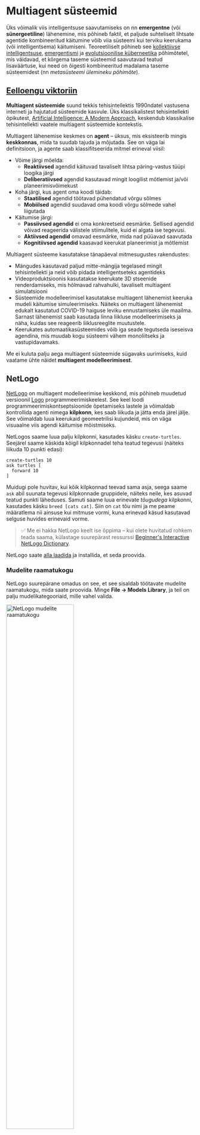 <!--
CO_OP_TRANSLATOR_METADATA:
{
  "original_hash": "38a1185ae3d54b180378bbd71ae3ef16",
  "translation_date": "2025-10-11T11:46:31+00:00",
  "source_file": "lessons/6-Other/23-MultiagentSystems/README.md",
  "language_code": "et"
}
-->
# Multiagent süsteemid

Üks võimalik viis intelligentsuse saavutamiseks on nn **emergentne** (või **sünergeetiline**) lähenemine, mis põhineb faktil, et paljude suhteliselt lihtsate agentide kombineeritud käitumine võib viia süsteemi kui terviku keerukama (või intelligentsema) käitumiseni. Teoreetiliselt põhineb see [kollektiivse intelligentsuse](https://en.wikipedia.org/wiki/Collective_intelligence), [emergentismi](https://en.wikipedia.org/wiki/Global_brain) ja [evolutsioonilise küberneetika](https://en.wikipedia.org/wiki/Global_brain) põhimõtetel, mis väidavad, et kõrgema taseme süsteemid saavutavad teatud lisaväärtuse, kui need on õigesti kombineeritud madalama taseme süsteemidest (nn *metasüsteemi ülemineku põhimõte*).

## [Eelloengu viktoriin](https://ff-quizzes.netlify.app/en/ai/quiz/45)

**Multiagent süsteemide** suund tekkis tehisintellektis 1990ndatel vastusena interneti ja hajutatud süsteemide kasvule. Üks klassikalistest tehisintellekti õpikutest, [Artificial Intelligence: A Modern Approach](https://en.wikipedia.org/wiki/Artificial_Intelligence:_A_Modern_Approach), keskendub klassikalise tehisintellekti vaatele multiagent süsteemide kontekstis.

Multiagent lähenemise keskmes on **agent** – üksus, mis eksisteerib mingis **keskkonnas**, mida ta suudab tajuda ja mõjutada. See on väga lai definitsioon, ja agente saab klassifitseerida mitmel erineval viisil:

* Võime järgi mõelda:
   - **Reaktiivsed** agendid käituvad tavaliselt lihtsa päring-vastus tüüpi loogika järgi
   - **Deliberatiivsed** agendid kasutavad mingit loogilist mõtlemist ja/või planeerimisvõimekust
* Koha järgi, kus agent oma koodi täidab:
   - **Staatilised** agendid töötavad pühendatud võrgu sõlmes
   - **Mobiilsed** agendid suudavad oma koodi võrgu sõlmede vahel liigutada
* Käitumise järgi:
   - **Passiivsed agendid** ei oma konkreetseid eesmärke. Sellised agendid võivad reageerida välistele stiimulitele, kuid ei algata ise tegevusi.
   - **Aktiivsed agendid** omavad eesmärke, mida nad püüavad saavutada
   - **Kognitiivsed agendid** kaasavad keerukat planeerimist ja mõtlemist

Multiagent süsteeme kasutatakse tänapäeval mitmesugustes rakendustes:

* Mängudes kasutavad paljud mitte-mängija tegelased mingit tehisintellekti ja neid võib pidada intelligentseteks agentideks
* Videoproduktsioonis kasutatakse keerukate 3D stseenide renderdamiseks, mis hõlmavad rahvahulki, tavaliselt multiagent simulatsiooni
* Süsteemide modelleerimisel kasutatakse multiagent lähenemist keeruka mudeli käitumise simuleerimiseks. Näiteks on multiagent lähenemist edukalt kasutatud COVID-19 haiguse leviku ennustamiseks üle maailma. Sarnast lähenemist saab kasutada linna liikluse modelleerimiseks ja näha, kuidas see reageerib liiklusreeglite muutustele.
* Keerukates automaatikasüsteemides võib iga seade tegutseda iseseisva agendina, mis muudab kogu süsteemi vähem monoliitseks ja vastupidavamaks.

Me ei kuluta palju aega multiagent süsteemide sügavaks uurimiseks, kuid vaatame ühte näidet **multiagent modelleerimisest**.

## NetLogo

[NetLogo](https://ccl.northwestern.edu/netlogo/) on multiagent modelleerimise keskkond, mis põhineb muudetud versioonil [Logo](https://en.wikipedia.org/wiki/Logo_(programming_language)) programmeerimiskeelest. See keel loodi programmeerimiskontseptsioonide õpetamiseks lastele ja võimaldab kontrollida agenti nimega **kilpkonn**, kes saab liikuda ja jätta enda järel jälje. See võimaldab luua keerukaid geomeetrilisi kujundeid, mis on väga visuaalne viis agendi käitumise mõistmiseks.

NetLogos saame luua palju kilpkonni, kasutades käsku `create-turtles`. Seejärel saame käskida kõigil kilpkonnadel teha teatud tegevusi (näiteks liikuda 10 punkti edasi):

```
create-turtles 10
ask turtles [
  forward 10
]
```

Muidugi pole huvitav, kui kõik kilpkonnad teevad sama asja, seega saame `ask` abil suunata tegevusi kilpkonnade gruppidele, näiteks neile, kes asuvad teatud punkti läheduses. Samuti saame luua erinevate *tõugudega* kilpkonni, kasutades käsku `breed [cats cat]`. Siin on `cat` tõu nimi ja me peame määratlema nii ainsuse kui mitmuse vormi, kuna erinevad käsud kasutavad selguse huvides erinevaid vorme.

> ✅ Me ei hakka NetLogo keelt ise õppima – kui olete huvitatud rohkem teada saama, külastage suurepärast ressurssi [Beginner's Interactive NetLogo Dictionary](https://ccl.northwestern.edu/netlogo/bind/).

NetLogo saate [alla laadida](https://ccl.northwestern.edu/netlogo/download.shtml) ja installida, et seda proovida.

### Mudelite raamatukogu

NetLogo suurepärane omadus on see, et see sisaldab töötavate mudelite raamatukogu, mida saate proovida. Minge **File &rightarrow; Models Library**, ja teil on palju mudelikategooriaid, mille vahel valida.

<img alt="NetLogo mudelite raamatukogu" src="../../../../../translated_images/NetLogo-ModelLib.efe023afb4763c059704a8ac0e2cd5e51889b117e8eac02aaa5334cfe1c52c13.et.png" width="60%"/>

> Mudelite raamatukogu ekraanipilt Dmitry Soshnikovilt

Saate avada ühe mudeli, näiteks **Biology &rightarrow; Flocking**.

### Põhiprintsiibid

Pärast mudeli avamist jõuate NetLogo põhiekraanile. Siin on näidis, mis kirjeldab huntide ja lammaste populatsiooni piiratud ressursside (rohu) tingimustes.

![NetLogo põhiekraan](../../../../../translated_images/NetLogo-Main.32653711ec1a01b3cab22ec0b148e64193d0b979b055285bef329d5e3d6958c5.et.png)

> Ekraanipilt Dmitry Soshnikovilt

Sellel ekraanil näete:

* **Liidese** sektsiooni, mis sisaldab:
  - Peavälja, kus kõik agendid elavad
  - Erinevaid juhtnuppe: nuppe, liugureid jne
  - Graafikuid, mida saate kasutada simulatsiooni parameetrite kuvamiseks
* **Koodi** vahekaarti, mis sisaldab redaktorit, kuhu saate kirjutada NetLogo programmi

Enamasti on liideses **Setup** nupp, mis algatab simulatsiooni oleku, ja **Go** nupp, mis käivitab täitmise. Neid käsitletakse vastavate käitlejate abil koodis, mis näeb välja selline:

```
to go [
...
]
```

NetLogo maailm koosneb järgmistest objektidest:

* **Agendid** (kilpkonnad), kes saavad liikuda üle välja ja midagi teha. Agente juhitakse, kasutades süntaksit `ask turtles [...]`, ja sulgudes olev kood täidetakse kõigi agentide poolt *kilpkonna režiimis*.
* **Plaastrid** on väljakul ruudukujulised alad, kus agendid elavad. Saate viidata kõigile agentidele samal plaastril või muuta plaastri värve ja muid omadusi. Samuti saate `ask patches` abil midagi teha.
* **Jälgija** on ainulaadne agent, kes kontrollib maailma. Kõik nupukäsitlejad täidetakse *jälgija režiimis*.

> ✅ Multiagent keskkonna ilu seisneb selles, et kood, mis töötab kilpkonna režiimis või plaastri režiimis, täidetakse samal ajal kõigi agentide poolt paralleelselt. Seega, kirjutades natuke koodi ja programmeerides individuaalse agendi käitumist, saate luua simulatsioonisüsteemi keeruka käitumise tervikuna.

### Flocking

Multiagent käitumise näitena vaatame **[Flocking](https://en.wikipedia.org/wiki/Flocking_(behavior))**. Flocking on keerukas muster, mis sarnaneb väga sellele, kuidas linnuparved lendavad. Nende lendu vaadates võib tunduda, et nad järgivad mingit kollektiivset algoritmi või et neil on mingi *kollektiivne intelligentsus*. Kuid see keerukas käitumine tekib siis, kui iga individuaalne agent (antud juhul *lind*) jälgib ainult teisi agente lühikese vahemaa kaugusel ja järgib kolme lihtsat reeglit:

* **Joondumine** – liigub naaberagentide keskmise suuna poole
* **Kooshoidmine** – liigub naabrite keskmise positsiooni poole (*pika vahemaa tõmme*)
* **Eraldus** – kui teised linnud on liiga lähedal, liigub eemale (*lühikese vahemaa tõrjumine*)

Saate käivitada flocking-näite ja jälgida käitumist. Samuti saate kohandada parameetreid, nagu *eraldumise aste* või *vaateulatus*, mis määrab, kui kaugele iga lind näeb. Pange tähele, et kui vähendate vaateulatust nullini, muutuvad kõik linnud pimedaks ja flocking peatub. Kui vähendate eraldumist nullini, kogunevad kõik linnud sirgjooneks.

> ✅ Lülituge **Koodi** vahekaardile ja vaadake, kus kolm flocking reeglit (joondumine, kooshoidmine ja eraldus) on koodis rakendatud. Pange tähele, kuidas viidatakse ainult neile agentidele, kes on nähtaval.

### Teised mudelid, mida vaadata

On veel mõned huvitavad mudelid, millega saate katsetada:

* **Art &rightarrow; Fireworks** näitab, kuidas ilutulestikku saab pidada individuaalsete tulejoonte kollektiivseks käitumiseks
* **Social Science &rightarrow; Traffic Basic** ja **Social Science &rightarrow; Traffic Grid** näitavad linna liikluse mudelit 1D ja 2D ruudustikus koos või ilma valgusfoorideta. Iga auto simulatsioonis järgib järgmisi reegleid:
   - Kui ees olev ruum on tühi – kiirenda (kuni teatud maksimaalse kiiruseni)
   - Kui näeb ees takistust – pidurda (ja saate kohandada, kui kaugele juht näeb)
* **Social Science &rightarrow; Party** näitab, kuidas inimesed grupivad kokku kokteilipidudel. Saate leida parameetrite kombinatsiooni, mis viib grupi õnnelikkuse kiireima kasvuni.

Nagu näete nendest näidetest, võivad multiagent simulatsioonid olla üsna kasulik viis mõista keeruka süsteemi käitumist, mis koosneb indiviididest, kes järgivad sama või sarnast loogikat. Seda saab kasutada ka virtuaalsete agentide, näiteks [NPC-de](https://en.wikipedia.org/wiki/NPC) juhtimiseks arvutimängudes või agentide juhtimiseks 3D animeeritud maailmades.

## Deliberatiivsed agendid

Ülal kirjeldatud agendid on väga lihtsad, reageerides keskkonna muutustele mingi algoritmi abil. Seetõttu on nad **reaktiivsed agendid**. Kuid mõnikord suudavad agendid mõelda ja planeerida oma tegevusi, sel juhul nimetatakse neid **deliberatiivseteks**.

Tüüpiline näide oleks isiklik agent, kes saab inimeselt juhise broneerida puhkusereisi. Oletame, et internetis elab palju agente, kes saavad teda aidata. Ta peaks siis kontakteeruma teiste agentidega, et näha, millised lennud on saadaval, millised on hotellihinnad erinevatel kuupäevadel, ja püüda läbirääkimiste teel saada parimat hinda. Kui puhkuseplaan on valmis ja omanik selle kinnitab, saab ta broneerimisega edasi minna.

Selleks peavad agendid **suhtlema**. Edukaks suhtlemiseks vajavad nad:

* Mõningaid **standardkeeli teadmiste vahetamiseks**, nagu [Knowledge Interchange Format](https://en.wikipedia.org/wiki/Knowledge_Interchange_Format) (KIF) ja [Knowledge Query and Manipulation Language](https://en.wikipedia.org/wiki/Knowledge_Query_and_Manipulation_Language) (KQML). Need keeled on loodud [kõneaktiteooria](https://en.wikipedia.org/wiki/Speech_act) põhjal.
* Need keeled peaksid sisaldama ka **läbirääkimisprotokolle**, mis põhinevad erinevatel **oksjonitüüpidel**.
* **Ühist ontoloogiat**, et viidata samadele mõistetele, teades nende semantikat
* Viisi, kuidas **avastada**, mida erinevad agendid suudavad teha, samuti ontoloogia põhjal

Deliberatiivsed agendid on palju keerukamad kui reaktiivsed, sest nad ei reageeri ainult keskkonna muutustele, vaid peaksid suutma ka *algatada* tegevusi. Üks pakutud arhitektuuridest deliberatiivsete agentide jaoks on nn Belief-Desire-Intention (BDI) agent:

* **Uskumused** moodustavad teadmiste kogumi agendi keskkonna kohta. See võib olla struktureeritud kui teadmistebaas või reeglite kogum, mida agent saab rakendada konkreetsele olukorrale keskkonnas.
* **Soovid** määratlevad, mida agent tahab teha, st tema eesmärgid. Näiteks ülaltoodud isikliku assistendi agendi eesmärk on broneerida reis, ja hotelli agendi eesmärk on maksimeerida kasumit.
* **Kavatsused** on konkreetsed tegevused, mida agent plaanib oma eesmärkide saavutamiseks. Tegevused muudavad tavaliselt keskkonda ja põhjustavad suhtlust teiste agentidega.

On olemas mõned platvormid multiagent süsteemide loomiseks, näiteks [JADE](https://jade.tilab.com/). [See artikkel](https://arxiv.org/ftp/arxiv/papers/2007/2007.08961.pdf) sisaldab ülevaadet multiagent platvormidest koos lühikese ajalooga multiagent süsteemidest ja nende erinevatest kasutusstsenaariumitest.

## Kokkuvõte

Multiagent süsteemid võivad võtta väga erinevaid vorme ja neid saab kasutada paljudes erinevates rakendustes. 
Kõik nad keskenduvad individuaalse agendi lihtsamale käitumisele ja saavutavad kogu süsteemi keerukama käitumise tänu **sünergeetilisele efektile**.

## 🚀 Väljakutse

Rakenda seda õppetundi pärismaailmas ja püüa kavandada multiagent süsteem, mis suudab lahendada probleemi. Mida näiteks peaks multiagent süsteem tegema, et optimeerida koolibussi marsruuti? Kuidas see võiks töötada pagaritöökojas?

## [Järelloengu viktoriin](https://ff-quizzes.netlify.app/en/ai/quiz/46)

## Ülevaade ja iseseisev õppimine

Uuri selle tüüpi süsteemi kasutamist tööstuses. Vali valdkond, näiteks tootmine või videomängude tööstus, ja avasta, kuidas multiagent süsteeme saab kasutada unikaalsete probleemide lahendamiseks.

## [NetLogo ülesanne](assignment.md)

---

**Lahtiütlus**:  
See dokument on tõlgitud AI tõlketeenuse [Co-op Translator](https://github.com/Azure/co-op-translator) abil. Kuigi püüame tagada täpsust, palume arvestada, et automaatsed tõlked võivad sisaldada vigu või ebatäpsusi. Algne dokument selle algses keeles tuleks pidada autoriteetseks allikaks. Olulise teabe puhul soovitame kasutada professionaalset inimtõlget. Me ei vastuta selle tõlke kasutamisest tulenevate arusaamatuste või valesti tõlgenduste eest.